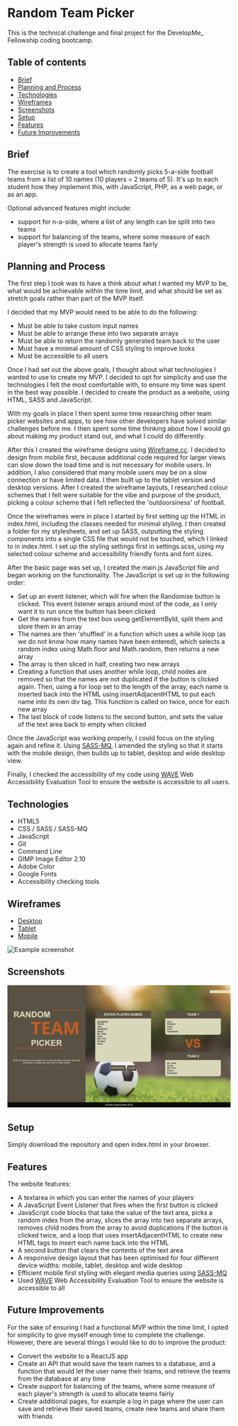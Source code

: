 # Random Team Picker
This is the technical challenge and final project for the DevelopMe_ Fellowship coding bootcamp. 

## Table of contents
* [Brief](#brief)
* [Planning and Process](#planning)
* [Technologies](#technologies)
* [Wireframes](#wireframes)
* [Screenshots](#screenshots)
* [Setup](#setup)
* [Features](#features)
* [Future Improvements](#future-improvements)

## Brief
The exercise is to create a tool which randomly picks 5-a-side football teams from a list of 10 names (10 players = 2 teams of 5).
It's up to each student how they implement this, with JavaScript, PHP, as a web page, or as an app.

Optional advanced features might include:
* support for n-a-side, where a list of any length can be split into two teams
* support for balancing of the teams, where some measure of each player's strength is used to allocate teams fairly

## Planning and Process
The first step I took was to have a think about what I wanted my MVP to be, what would be achievable within the time limit, and what should be set as stretch goals rather than part of the MVP itself.

I decided that my MVP would need to be able to do the following:
* Must be able to take custom input names
* Must be able to arrange these into two separate arrays
* Must be able to return the randomly generated team back to the user
* Must have a minimal amount of CSS styling to improve looks
* Must be accessible to all users

Once I had set out the above goals, I thought about what technologies I wanted to use to create my MVP. I decided to opt for simplicity and use the technologies I felt the most comfortable with, to ensure my time was spent in the best way possible. I decided to create the product as a website, using HTML, SASS and JavaScript.

With my goals in place I then spent some time researching other team picker websites and apps, to see how other developers have solved similar challenges before me. I then spent some time thinking about how I would go about making my product stand out, and what I could do differently.

After this I created the wireframe designs using [Wireframe.cc](wireframe.cc/). I decided to design from mobile first, because additional code required for larger views can slow down the load time and is not necessary for mobile users. In addition, I also considered that many mobile users may be on a slow connection or have limited data. I then built up to the tablet version and desktop versions. After I created the wireframe layouts, I researched colour schemes that I felt were suitable for the vibe and purpose of the product, picking a colour scheme that I felt reflected the 'outdoorsiness' of football.

Once the wireframes were in place I started by first setting up the HTML in index.html, including the classes needed for minimal styling. I then created a folder for my stylesheets, and set up SASS, outputting the styling components into a single CSS file that would not be touched, which I linked to in index.html. I set up the styling settings first in settings.scss, using my selected colour scheme and accessibility friendly fonts and font sizes.

After the basic page was set up, I created the main.js JavaScript file and began working on the functionality. The JavaScript is set up in the following order:
* Set up an event listener, which will fire when the Randomise button is clicked. This event listener wraps around most of the code, as I only want it to run once the button has been clicked
* Get the names from the text box using getElementById, split them and store them in an array
* The names are then 'shuffled' in a function which uses a while loop (as we do not know how many names have been entered), which selects a random index using Math.floor and Math.random, then returns a new array
* The array is then sliced in half, creating two new arrays
* Creating a function that uses another while loop, child nodes are removed so that the names are not duplicated if the button is clicked again. Then, using a for loop set to the length of the array, each name is inserted back into the HTML using insertAdjacentHTML to put each name into its own div tag. This function is called on twice, once for each new array
* The last block of code listens to the second button, and sets the value of the text area back to empty when clicked

Once the JavaScript was working properly, I could focus on the styling again and refine it. Using [SASS-MQ](https://github.com/sass-mq/sass-mq), I amended the styling so that it starts with the mobile design, then builds up to tablet, desktop and wide desktop view. 

Finally, I checked the accessibility of my code using [WAVE](https://wave.webaim.org/) Web Accessibility Evaluation Tool to ensure the website is accessible to all users.

## Technologies
* HTML5
* CSS / SASS / SASS-MQ
* JavaScript
* Git
* Command Line
* GIMP Image Editor 2.10
* Adobe Color
* Google Fonts
* Accessibility checking tools

## Wireframes
* [Desktop](https://wireframe.cc/Jxg0bS)
* [Tablet](https://wireframe.cc/EhHF0W)
* [Mobile](https://wireframe.cc/Tlc12X)

![Example screenshot](./images/wireframes.png)

## Screenshots
![Example screenshot](./images/screenshot.png)

## Setup
Simply download the repository and open index.html in your browser.

## Features
The website features:
* A textarea in which you can enter the names of your players
* A JavaScript Event Listener that fires when the first button is clicked
* JavaScript code blocks that take the value of the text area, picks a random index from the array, slices the array into two separate arrays, removes child nodes from the array to avoid duplications if the button is clicked twice, and a loop that uses insertAdjacentHTML to create new HTML tags to insert each name back into the HTML
* A second button that clears the contents of the text area
* A responsive design layout that has been optimised for four different device widths: mobile, tablet, desktop and wide desktop
* Efficient mobile first styling with elegant media queries using [SASS-MQ](https://github.com/sass-mq/sass-mq)
* Used [WAVE](https://wave.webaim.org/) Web Accessibility Evaluation Tool to ensure the website is accessible to all

## Future Improvements
For the sake of ensuring I had a functional MVP within the time limit, I opted for simplicity to give myself enough time to complete the challenge. However, there are several things I would like to do to improve the product:
* Convert the website to a ReactJS app
* Create an API that would save the team names to a database, and a function that would let the user name their teams, and retrieve the teams from the database at any time
* Create support for balancing of the teams, where some measure of each player's strength is used to allocate teams fairly
* Create additional pages, for example a log in page where the user can save and retrieve their saved teams, create new teams and share them with friends
